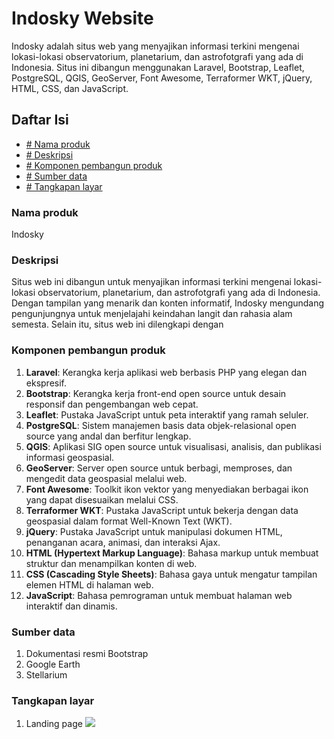 # Indosky Website

Indosky adalah situs web yang menyajikan informasi terkini mengenai lokasi-lokasi observatorium, planetarium, dan astrofotgrafi yang ada di Indonesia. Situs ini dibangun menggunakan Laravel, Bootstrap, Leaflet, PostgreSQL, QGIS, GeoServer, Font Awesome, Terraformer WKT, jQuery, HTML, CSS, dan JavaScript.

## Daftar Isi

- [# Nama produk](#nama-produk)
- [# Deskripsi](#deskripsi)
- [# Komponen pembangun produk](#komponen-pembangun-produk)
- [# Sumber data](#sumber-data)
- [# Tangkapan layar](#tangkapan-layar)

### Nama produk
Indosky

### Deskripsi
Situs web ini dibangun untuk menyajikan informasi terkini mengenai lokasi-lokasi observatorium, planetarium, dan astrofotgrafi yang ada di Indonesia. Dengan tampilan yang menarik dan konten informatif, Indosky mengundang pengunjungnya untuk menjelajahi keindahan langit dan rahasia alam semesta. Selain itu, situs web ini dilengkapi dengan 

### Komponen pembangun produk
1. **Laravel**: Kerangka kerja aplikasi web berbasis PHP yang elegan dan ekspresif.
2. **Bootstrap**: Kerangka kerja front-end open source untuk desain responsif dan pengembangan web cepat.
3. **Leaflet**: Pustaka JavaScript untuk peta interaktif yang ramah seluler.
4. **PostgreSQL**: Sistem manajemen basis data objek-relasional open source yang andal dan berfitur lengkap.
5. **QGIS**: Aplikasi SIG open source untuk visualisasi, analisis, dan publikasi informasi geospasial.
6. **GeoServer**: Server open source untuk berbagi, memproses, dan mengedit data geospasial melalui web.
7. **Font Awesome**: Toolkit ikon vektor yang menyediakan berbagai ikon yang dapat disesuaikan melalui CSS.
8. **Terraformer WKT**: Pustaka JavaScript untuk bekerja dengan data geospasial dalam format Well-Known Text (WKT).
9. **jQuery**: Pustaka JavaScript untuk manipulasi dokumen HTML, penanganan acara, animasi, dan interaksi Ajax.
10. **HTML (Hypertext Markup Language)**: Bahasa markup untuk membuat struktur dan menampilkan konten di web.
11. **CSS (Cascading Style Sheets)**: Bahasa gaya untuk mengatur tampilan elemen HTML di halaman web.
12. **JavaScript**: Bahasa pemrograman untuk membuat halaman web interaktif dan dinamis.

### Sumber data
1. Dokumentasi resmi Bootstrap
2. Google Earth
3. Stellarium

### Tangkapan layar
1. Landing page
   <img src="/asstes/landing.png">
